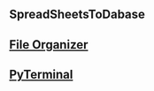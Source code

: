 ## SpreadSheetsToDabase
## [File Organizer](https://github.com/JoaoHFerreira/FileOrganizer)
## [PyTerminal](https://github.com/JoaoHFerreira/pyTerminal)